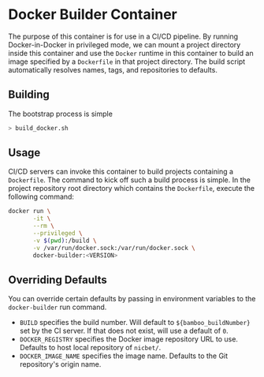 # Docker Builder Container

The purpose of this container is for use in a CI/CD pipeline. By running Docker-in-Docker in privileged mode, we can mount a project directory inside this container and use the `Docker` runtime in this container to build an image specified by a `Dockerfile` in that project directory. The build script automatically resolves names, tags, and repositories to defaults.

## Building

The bootstrap process is simple

```sh
> build_docker.sh
```

## Usage

CI/CD servers can invoke this container to build projects containing a `Dockerfile`. The command to kick off such a build process is simple. In the project repository root directory which contains the `Dockerfile`, execute the following command:

```sh
docker run \
       -it \
       --rm \
       --privileged \
       -v $(pwd):/build \
       -v /var/run/docker.sock:/var/run/docker.sock \
       docker-builder:<VERSION>
```

## Overriding Defaults

You can override certain defaults by passing in environment variables to the `docker-builder` run command.

- `BUILD` specifies the build number. Will default to `${bamboo_buildNumber}` set by the CI server. If that does not exist, will use a default of `0`.
- `DOCKER_REGISTRY` specifies the Docker image repository URL to use. Defaults to host local repository of `nicbet/`.
- `DOCKER_IMAGE_NAME` specifies the image name. Defaults to the Git repository's origin name.
